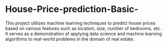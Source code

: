 # House-Price-prediction-Basic-
This project utilizes machine learning techniques to predict house prices based on various features such as location, size, number of bedrooms, etc. It serves as a demonstration of applying data science and machine learning algorithms to real-world problems in the domain of real estate.
